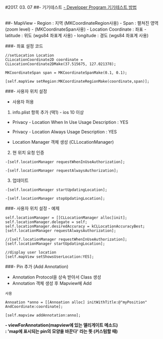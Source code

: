#2017. 03. 07
##- 기기테스트
[- Developer Program 기기테스트 방법](http://lab.anybuild.co.kr/page/basic_app2)

<br>
##- MapView
- Region : 지역 (MKCoordinateRegion사용)
- Span : 펼쳐진 영역(zoom level) - (MKCoordinateSpan사용)
- Location Coordinate : 좌표
- latitude : 위도 (wgs84 좌표계 사용)
- longitude : 경도 (wgs84 좌표계 사용)

###- 좌표 설정 코드

```objc
//setLocation Location
CLLocationCoordinate2D coordinate = CLLocationCoordinate2DMake(37.515675, 127.021378);
    
MKCoordinateSpan span = MKCoordinateSpanMake(0.1, 0.1);
    
[self.mapView setRegion:MKCoordinateRegionMake(coordinate,span)];
```

###- 사용자 위치 설정

- 사용자 허용

1) info.plist 항목 추가 (택1) - ios 10 이상

  - Privacy - Location When In Use Usage Description : YES
  - Privacy - Location Always Usage Description : YES

- Location Manager 객체 생성 (CLLocationManager)

2) 현 위치 요청 인증

```objc
-[self.locationManager requestWhenInUseAuthorization];
    
-[self.locationManager requestAlwaysAuthorization];
```
3) 업데이트

```objc
-[self.locationManager startUpdatingLocation];
    
-[self.locationManager stopUpdatingLocation];
```
    
    
###- 사용자 위치 설정 - 예제 <ViewDidLoad>   
    
```objc
self.locationManager = [[CLLocationManager alloc]init];
self.locationManager.delegate = self;
self.locationManager.desiredAccuracy = kCLLocationAccuracyBest;
[self.locationManager requestAlwaysAuthorization];

//[self.locationManager requestWhenInUseAuthorization];[self.locationManager startUpdatingLocation];
    
//display user location
[self.mapView setShowsUserLocation:YES];
```

###- Pin 추가 (Add Annotation)

- Annotation Protocol을 상속 받아서 Class 생성
- Annotation 객체 생성 후 Mapview에 Add

```objc
사용

Annoation *anno = [[Annoation alloc] initWithTitle:@"myPosition"
AndCoordinate:coordinate];

[self.mapview addAnnotation:anno];
```


**- viewForAnnotation(mapview에 있는 델리게이트 메소드)<br>
: 'map에 표시되는 pin의 모양을 바꾼다' 라는 뜻 (커스텀할 때)** 
